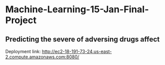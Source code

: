 # Machine-Learning-15-Jan-Final-Project
## Predicting the severe of adversing drugs affect

Deployment link: http://ec2-18-191-73-24.us-east-2.compute.amazonaws.com:8080/
